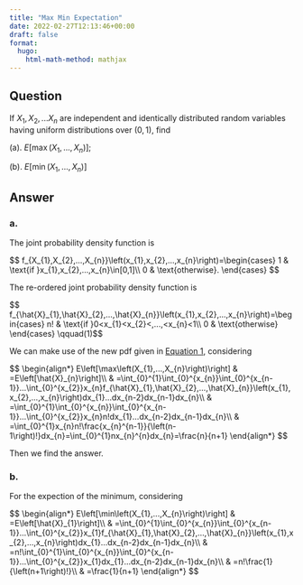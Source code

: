 ```yaml
---
title: "Max Min Expectation"
date: 2022-02-27T12:13:46+00:00
draft: false
format:
  hugo:
    html-math-method: mathjax
---
```




## Question

If $X_{1},X_{2},...X_{n}$ are independent and identically distributed
random variables having uniform distributions over $(0,1)$, find

(a). $E\left[\max\left(X_{1},...,X_{n}\right)\right]$;

(b). $E\left[\min\left(X_{1},...,X_{n}\right)\right]$

## Answer

### a.

The joint probability density function is
<p>
$$
f_{X_{1},X_{2},...,X_{n}}\left(x_{1},x_{2},...,x_{n}\right)=\begin{cases}
1 & \text{if }x_{1},x_{2},...,x_{n}\in[0,1]\\
0 & \text{otherwise}.
\end{cases}
$$
</p>
The re-ordered joint probability density function is
<p>
<span id="eq-new-pdf">$$
f_{\hat{X}_{1},\hat{X}_{2},...,\hat{X}_{n}}\left(x_{1},x_{2},...,x_{n}\right)=\begin{cases}
n! &amp; \text{if }0&lt;x_{1}&lt;x_{2}&lt;,...,&lt;x_{n}&lt;1\\
0 &amp; \text{otherwise}
\end{cases}
 \qquad(1)$$</span>
</p>

We can make use of the new pdf given in [Equation 1](#eq-new-pdf),
considering

<p>
$$
\begin{align*}
E\left[\max\left(X_{1},...,X_{n}\right)\right] & =E\left[\hat{X}_{n}\right]\\
 & =\int_{0}^{1}\int_{0}^{x_{n}}\int_{0}^{x_{n-1}}...\int_{0}^{x_{2}}x_{n}f_{\hat{X}_{1},\hat{X}_{2},...,\hat{X}_{n}}\left(x_{1},x_{2},...,x_{n}\right)dx_{1}...dx_{n-2}dx_{n-1}dx_{n}\\
 & =\int_{0}^{1}\int_{0}^{x_{n}}\int_{0}^{x_{n-1}}...\int_{0}^{x_{2}}x_{n}n!dx_{1}...dx_{n-2}dx_{n-1}dx_{n}\\
 & =\int_{0}^{1}x_{n}n!\frac{x_{n}^{n-1}}{\left(n-1\right)!}dx_{n}=\int_{0}^{1}nx_{n}^{n}dx_{n}=\frac{n}{n+1}
\end{align*}
$$
</p>

Then we find the answer.

### b.

For the expection of the minimum, considering
<p>
$$
\begin{align*}
E\left[\min\left(X_{1},...,X_{n}\right)\right] & =E\left[\hat{X}_{1}\right]\\
 & =\int_{0}^{1}\int_{0}^{x_{n}}\int_{0}^{x_{n-1}}...\int_{0}^{x_{2}}x_{1}f_{\hat{X}_{1},\hat{X}_{2},...,\hat{X}_{n}}\left(x_{1},x_{2},...,x_{n}\right)dx_{1}...dx_{n-2}dx_{n-1}dx_{n}\\
 & =n!\int_{0}^{1}\int_{0}^{x_{n}}\int_{0}^{x_{n-1}}...\int_{0}^{x_{2}}x_{1}dx_{1}...dx_{n-2}dx_{n-1}dx_{n}\\
 & =n!\frac{1}{\left(n+1\right)!}\\
 & =\frac{1}{n+1}
\end{align*}
$$
</p>
